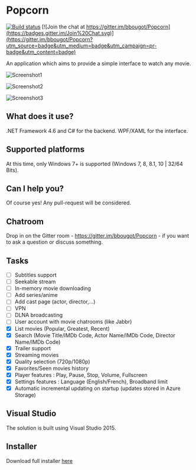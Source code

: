 # Popcorn

[![Build status](https://ci.appveyor.com/api/projects/status/2tijq4sm43r87lmf?svg=true)](https://ci.appveyor.com/project/bbougot/popcorn)
[![Join the chat at https://gitter.im/bbougot/Popcorn](https://badges.gitter.im/Join%20Chat.svg)](https://gitter.im/bbougot/Popcorn?utm_source=badge&utm_medium=badge&utm_campaign=pr-badge&utm_content=badge)

An application which aims to provide a simple interface to watch any movie.

![Screenshot1](https://cloud.githubusercontent.com/assets/8962802/9643432/2d85a3a4-51c2-11e5-87bf-55ee81d5cc7a.jpg)

![Screenshot2](https://cloud.githubusercontent.com/assets/8962802/9288484/e6f0a25e-4348-11e5-9317-f8c0dee12729.jpg)

![Screenshot3](https://cloud.githubusercontent.com/assets/8962802/9288481/dee26ee4-4348-11e5-972e-b7609bd07ca8.jpg)

## What does it use?
.NET Framework 4.6 and C# for the backend. WPF/XAML for the interface.

## Supported platforms
At this time, only Windows 7+ is supported (Windows 7, 8, 8.1, 10 | 32/64 Bits).

## Can I help you?
Of course yes! Any pull-request will be considered.

## Chatroom
Drop in on the Gitter room - https://gitter.im/bbougot/Popcorn - if you want to ask a question or discuss something.

## Tasks
- [ ] Subtitles support
- [ ] Seekable stream
- [ ] In-memory movie downloading
- [ ] Add series/anime
- [ ] Add cast page (actor, director,...)
- [ ] VPN
- [ ] DLNA broadcasting
- [ ] User account with movie chatrooms (like Jabbr)
- [x] List movies (Popular, Greatest, Recent)
- [x] Search (Movie Title/IMDb Code, Actor Name/IMDb Code, Director Name/IMDb Code)
- [x] Trailer support
- [x] Streaming movies
- [x] Quality selection (720p/1080p)
- [x] Favorites/Seen movies history
- [x] Player features : Play, Pause, Stop, Volume, Fullscreen
- [x] Settings features : Language (English/French), Broadband limit
- [x] Automatic incremental updating on startup (updates stored in Azure Storage)

## Visual Studio
The solution is built using Visual Studio 2015.

## Installer
Download full installer [here](https://github.com/bbougot/Popcorn/releases/download/1.0.8/Setup.exe)
